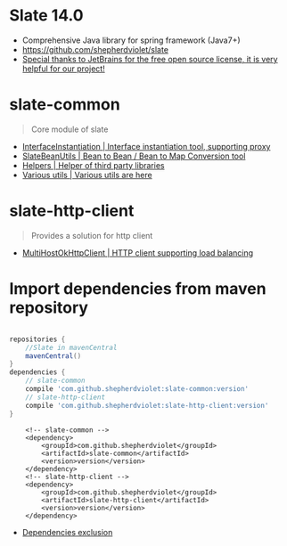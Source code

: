 # Slate 14.0
* Comprehensive Java library for spring framework (Java7+)
* https://github.com/shepherdviolet/slate
* [Special thanks to JetBrains for the free open source license, it is very helpful for our project!](https://www.jetbrains.com/?from=slate)

# slate-common

> Core module of slate

* [InterfaceInstantiation | Interface instantiation tool, supporting proxy](https://github.com/shepherdviolet/slate/blob/master/docs/interfaceinst/guide.md)
* [SlateBeanUtils | Bean to Bean / Bean to Map Conversion tool](https://github.com/shepherdviolet/slate/blob/master/docs/beanutils/guide.md)
* [Helpers | Helper of third party libraries](https://github.com/shepherdviolet/slate/tree/develop/slate-common/src/main/java/sviolet/slate/common/helper)
* [Various utils | Various utils are here](https://github.com/shepherdviolet/slate/tree/develop/slate-common/src/main/java/sviolet/slate/common/util)

# slate-http-client

> Provides a solution for http client

* [MultiHostOkHttpClient | HTTP client supporting load balancing](https://github.com/shepherdviolet/slate/blob/master/docs/loadbalance/guide.md)

# Import dependencies from maven repository

```gradle

repositories {
    //Slate in mavenCentral
    mavenCentral()
}
dependencies {
    // slate-common
    compile 'com.github.shepherdviolet:slate-common:version'
    // slate-http-client
    compile 'com.github.shepherdviolet:slate-http-client:version'
}

```

```maven
    <!-- slate-common -->
    <dependency>
        <groupId>com.github.shepherdviolet</groupId>
        <artifactId>slate-common</artifactId>
        <version>version</version>
    </dependency>
    <!-- slate-http-client -->
    <dependency>
        <groupId>com.github.shepherdviolet</groupId>
        <artifactId>slate-http-client</artifactId>
        <version>version</version>
    </dependency>
```

* [Dependencies exclusion](https://github.com/shepherdviolet/slate/blob/master/docs/dependencies-exclusion.md)
